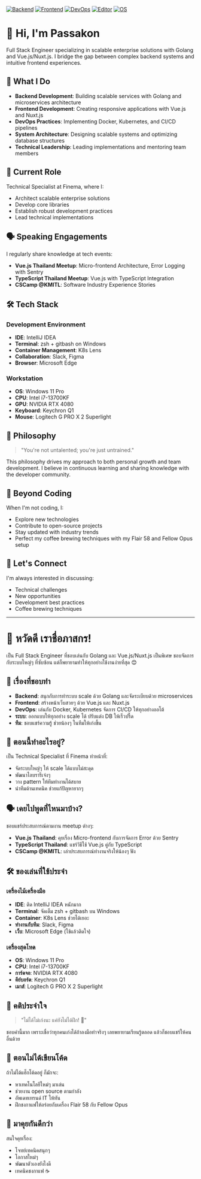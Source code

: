 [![Backend](https://img.shields.io/badge/Backend-Golang-00ADD8?style=flat-square&logo=go&logoColor=white)](#)
[![Frontend](https://img.shields.io/badge/Frontend-Vue.js-4FC08D?style=flat-square&logo=vue.js&logoColor=white)](#)
[![DevOps](https://img.shields.io/badge/DevOps-Kubernetes-326CE5?style=flat-square&logo=kubernetes&logoColor=white)](#)
[![Editor](https://img.shields.io/badge/Editor-IntelliJ_IDEA-000000?style=flat-square&logo=intellij-idea&logoColor=white)](#)
[![OS](https://img.shields.io/badge/OS-Windows_11-0078D4?style=flat-square&logo=windows&logoColor=white)](#)

# 👋 Hi, I'm Passakon

Full Stack Engineer specializing in scalable enterprise solutions with Golang and Vue.js/Nuxt.js. I bridge the gap between complex backend systems and intuitive frontend experiences.

## 🚀 What I Do

- **Backend Development**: Building scalable services with Golang and microservices architecture
- **Frontend Development**: Creating responsive applications with Vue.js and Nuxt.js
- **DevOps Practices**: Implementing Docker, Kubernetes, and CI/CD pipelines
- **System Architecture**: Designing scalable systems and optimizing database structures
- **Technical Leadership**: Leading implementations and mentoring team members

## 🎯 Current Role

Technical Specialist at Finema, where I:
- Architect scalable enterprise solutions
- Develop core libraries
- Establish robust development practices
- Lead technical implementations

## 🗣️ Speaking Engagements

I regularly share knowledge at tech events:
- **Vue.js Thailand Meetup**: Micro-frontend Architecture, Error Logging with Sentry
- **TypeScript Thailand Meetup**: Vue.js with TypeScript Integration
- **CSCamp @KMITL**: Software Industry Experience Stories

## 🛠️ Tech Stack

### Development Environment
- **IDE**: IntelliJ IDEA
- **Terminal**: zsh + gitbash on Windows
- **Container Management**: K8s Lens
- **Collaboration**: Slack, Figma
- **Browser**: Microsoft Edge

### Workstation
- **OS**: Windows 11 Pro
- **CPU**: Intel i7-13700KF
- **GPU**: NVIDIA RTX 4080
- **Keyboard**: Keychron Q1
- **Mouse**: Logitech G PRO X 2 Superlight

## 💭 Philosophy

> "You're not untalented; you're just untrained."

This philosophy drives my approach to both personal growth and team development. I believe in continuous learning and sharing knowledge with the developer community.

## 🌱 Beyond Coding

When I'm not coding, I:
- Explore new technologies
- Contribute to open-source projects
- Stay updated with industry trends
- Perfect my coffee brewing techniques with my Flair 58 and Fellow Opus setup

## 🤝 Let's Connect

I'm always interested in discussing:
- Technical challenges
- New opportunities
- Development best practices
- Coffee brewing techniques

------------------------------------------------------------

# 👋 หวัดดี เราชื่อภาสกร!

เป็น Full Stack Engineer ที่ชอบเล่นกับ Golang และ Vue.js/Nuxt.js เป็นพิเศษ ชอบจัดการกับระบบใหญ่ๆ ที่ซับซ้อน แต่ก็พยายามทำให้ทุกอย่างใช้งานง่ายที่สุด 😊

## 🚀 เรื่องที่ชอบทำ

- **Backend**: สนุกกับการทำระบบ scale ด้วย Golang และจัดระเบียบด้วย microservices
- **Frontend**: สร้างหน้าเว็บสวยๆ ด้วย Vue.js และ Nuxt.js
- **DevOps**: เล่นกับ Docker, Kubernetes จัดการ CI/CD ให้ทุกอย่างออโต้
- **ระบบ**: ออกแบบให้ทุกอย่าง scale ได้ ปรับแต่ง DB ให้เร็วปรื๊ด
- **ทีม**: ชอบแชร์ความรู้ ช่วยน้องๆ ในทีมให้เก่งขึ้น

## 🎯 ตอนนี้ทำอะไรอยู่?

เป็น Technical Specialist ที่ Finema ทำหน้าที่:
- จัดระบบใหญ่ๆ ให้ scale ได้แบบไม่สะดุด
- พัฒนาไลบรารีเจ๋งๆ
- วาง pattern ให้ทีมทำงานได้สบาย
- นำทีมด้านเทคนิค ช่วยแก้ปัญหายากๆ

## 🗣️ เคยไปพูดที่ไหนมาบ้าง?

ชอบแชร์ประสบการณ์ตามงาน meetup ต่างๆ:
- **Vue.js Thailand**: คุยเรื่อง Micro-frontend กับการจัดการ Error ด้วย Sentry
- **TypeScript Thailand**: แชร์วิธีใช้ Vue.js คู่กับ TypeScript
- **CSCamp @KMITL**: เล่าประสบการณ์ทำงานจริงให้น้องๆ ฟัง

## 🛠️ ของเล่นที่ใช้ประจำ

### เครื่องไม้เครื่องมือ
- **IDE**: ติด IntelliJ IDEA หนักมาก
- **Terminal**: จัดเต็ม zsh + gitbash บน Windows
- **Container**: K8s Lens ช่วยได้เยอะ
- **ทำงานกับทีม**: Slack, Figma
- **เว็บ**: Microsoft Edge (ใช้แล้วติดใจ)

### เครื่องสุดโหด
- **OS**: Windows 11 Pro
- **CPU**: Intel i7-13700KF
- **การ์ดจอ**: NVIDIA RTX 4080
- **คีย์บอร์ด**: Keychron Q1
- **เมาส์**: Logitech G PRO X 2 Superlight

## 💭 คติประจำใจ

> "ไม่ได้ไม่เก่งนะ แค่ยังไม่ได้ฝึก! 💪"

ชอบคำนี้มาก เพราะเชื่อว่าทุกคนเก่งได้ถ้าลงมือทำจริงๆ เลยพยายามเรียนรู้ตลอด แล้วก็ชอบแชร์ให้คนอื่นด้วย

## 🌱 ตอนไม่ได้เขียนโค้ด

ถ้าไม่ได้แฮ็กโค้ดอยู่ ก็มักจะ:
- หาเทคโนโลยีใหม่ๆ มาเล่น
- ช่วยงาน open source ตามกำลัง
- อัพเดทเทรนด์ IT ให้ทัน
- ฝึกชงกาแฟให้อร่อยกับเครื่อง Flair 58 กับ Fellow Opus

## 🤝 มาคุยกันดีกว่า

สนใจคุยเรื่อง:
- โจทย์เทคนิคสนุกๆ
- โอกาสใหม่ๆ
- พัฒนาตัวเองยังไงดี
- เทคนิคชงกาแฟ ☕
